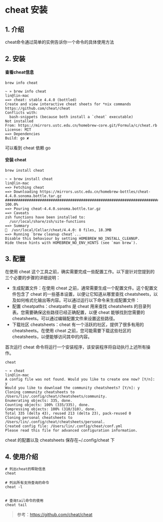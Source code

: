 # cheat 安装

## 1. 介绍
cheat命令通过简单的实例告诉你一个命令的具体使用方法


## 2. 安装

#### 查看cheat信息
```
brew info cheat
```


```
~ » brew info cheat                                                                                                                  lin@lin-mac
==> cheat: stable 4.4.0 (bottled)
Create and view interactive cheat sheets for *nix commands
https://github.com/cheat/cheat
Conflicts with:
  bash-snippets (because both install a `cheat` executable)
Not installed
From: https://mirrors.ustc.edu.cn/homebrew-core.git/Formula/c/cheat.rb
License: MIT
==> Dependencies
Build: go ✘
```

可以看到 cheat 依赖 go


#### 安装 cheat 
```
brew install cheat
```

```
~ » brew install cheat                                                                                                               lin@lin-mac
==> Fetching cheat
==> Downloading https://mirrors.ustc.edu.cn/homebrew-bottles/cheat-4.4.0.sonoma.bottle.tar.gz
############################################################################################################################################### 100.0%
==> Pouring cheat-4.4.0.sonoma.bottle.tar.gz
==> Caveats
zsh functions have been installed to:
  /usr/local/share/zsh/site-functions
==> Summary
🍺  /usr/local/Cellar/cheat/4.4.0: 8 files, 18.3MB
==> Running `brew cleanup cheat`...
Disable this behaviour by setting HOMEBREW_NO_INSTALL_CLEANUP.
Hide these hints with HOMEBREW_NO_ENV_HINTS (see `man brew`).
```


## 3. 配置
在使用 cheat 这个工具之前，确实需要完成一些配置工作。以下是针对您提到的三个必要的步骤的详细说明：

- 生成配置文件：在使用 cheat 之前，通常需要生成一个配置文件。这个配置文件包含了 cheat 的一些基本设置，以便让它知道从哪里查找 cheatsheets，以及如何格式化输出等内容。可以通过运行以下命令来生成配置文件：
- 配置 cheatpaths：cheatpaths 是 cheat 用来查找 cheatsheets 的目录列表。您需要确保这些路径已经正确配置，以便 cheat 能够找到您需要的 cheatsheets。可以通过编辑配置文件来设置这些路径。
- 下载社区 cheatsheets：cheat 有一个活跃的社区，提供了很多有用的 cheatsheets。在使用 cheat 之前，您可能需要下载这些社区的 cheatsheets，以便能够访问其中的内容。

首次运行 cheat 命令将运行一个安装程序，该安装程序将自动执行上述所有操作。
```
cheat
```


```
~ » cheat                                                                                                                                 lin@lin-mac
A config file was not found. Would you like to create one now? [Y/n]: y
Would you like to download the community cheatsheets? [Y/n]: y
Cloning community cheatsheets to /Users/lin/.config/cheat/cheatsheets/community.
Enumerating objects: 335, done.
Counting objects: 100% (335/335), done.
Compressing objects: 100% (310/310), done.
Total 335 (delta 43), reused 213 (delta 23), pack-reused 0
Cloning personal cheatsheets to /Users/lin/.config/cheat/cheatsheets/personal.
Created config file: /Users/lin/.config/cheat/conf.yml
Please read this file for advanced configuration information.
```

cheat 的配置以及 cheatsheets 保存在~/.config/cheat 下


## 4. 使用介绍

```
# 列出cheat的帮助信息
cheat

# 列出所有支持查询的命令
cheat -l


# 查询tail命令的使用
cheat tail

```


> 参考：https://github.com/cheat/cheat